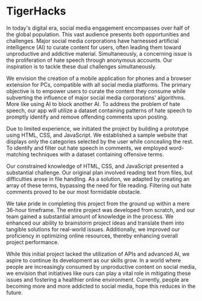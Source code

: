 # TigerHacks



In today's digital era, social media engagement encompasses over half of the global population. This vast audience presents both opportunities and challenges. Major social media corporations have harnessed artificial intelligence (AI) to curate content for users, often leading them toward unproductive and addictive material. Simultaneously, a concerning issue is the proliferation of hate speech through anonymous accounts. Our inspiration is to tackle these dual challenges simultaneously.

We envision the creation of a mobile application for phones and a browser extension for PCs, compatible with all social media platforms. The primary objective is to empower users to curate the content they consume while subverting the influence of major social media corporations' algorithms. More like using AI to block another AI. To address the problem of hate speech, our app will utilize a dataset containing patterns of hate speech to promptly identify and remove offending comments upon posting.

Due to limited experience, we initiated the project by building a prototype using HTML, CSS, and JavaScript. We established a sample website that displays only the categories selected by the user while concealing the rest. To identify and filter out hate speech in comments, we employed word-matching techniques with a dataset containing offensive terms.

Our constrained knowledge of HTML, CSS, and JavaScript presented a substantial challenge. Our original plan involved reading text from files, but difficulties arose in file handling. As a solution, we adapted by creating an array of these terms, bypassing the need for file reading. Filtering out hate comments proved to be our most formidable obstacle.

We take pride in completing this project from the ground up within a mere 36-hour timeframe. The entire project was developed from scratch, and our team gained a substantial amount of knowledge in the process. We enhanced our ability to brainstorm project ideas and translate them into tangible solutions for real-world issues. Additionally, we improved our proficiency in optimizing online resources, thereby enhancing overall project performance.

While this initial project lacked the utilization of APIs and advanced AI, we aspire to continue its development as our skills grow. In a world where people are increasingly consumed by unproductive content on social media, we envision that initiatives like ours can play a vital role in mitigating these issues and fostering a healthier online environment. Currently, people are becoming more and more addicted to social media, hope this reduces in the future. 

